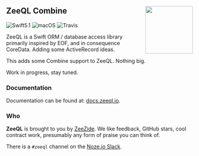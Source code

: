 <h2>ZeeQL Combine
  <img src="http://zeezide.com/img/ZeeQLIcon1024-QL.svg"
       align="right" width="128" height="128" />
</h2>

![Swift5.1](https://img.shields.io/badge/swift-5.1-blue.svg)
![macOS](https://img.shields.io/badge/os-macOS-green.svg?style=flat)
![Travis](https://travis-ci.org/ZeeQL/ZeeQL3.svg?branch=master)

ZeeQL is a Swift ORM / database access library primarily inspired by EOF,
and in consequence CoreData. Adding some ActiveRecord ideas.

This adds some Combine support to ZeeQL. Nothing big.

Work in progress, stay tuned.

### Documentation

Documentation can be found at:
[docs.zeeql.io](http://docs.zeeql.io/).

### Who

**ZeeQL** is brought to you by
[ZeeZide](http://zeezide.de).
We like feedback, GitHub stars, cool contract work,
presumably any form of praise you can think of.

There is a `#zeeql` channel on the [Noze.io Slack](http://slack.noze.io).
